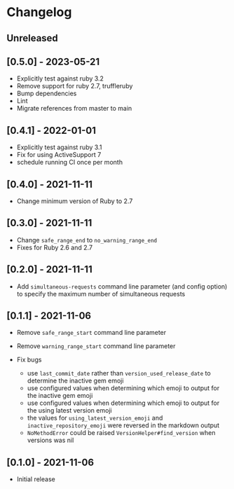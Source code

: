 # Changelog

## Unreleased

## [0.5.0] - 2023-05-21

- Explicitly test against ruby 3.2
- Remove support for ruby 2.7, truffleruby
- Bump dependencies
- Lint
- Migrate references from master to main

## [0.4.1] - 2022-01-01

- Explicitly test against ruby 3.1
- Fix for using ActiveSupport 7
- schedule running CI once per month

## [0.4.0] - 2021-11-11

- Change minimum version of Ruby to 2.7

## [0.3.0] - 2021-11-11

- Change `safe_range_end` to `no_warning_range_end`
- Fixes for Ruby 2.6 and 2.7

## [0.2.0] - 2021-11-11

- Add `simultaneous-requests` command line parameter (and config option) to specify the maximum number of simultaneous requests

## [0.1.1] - 2021-11-06

- Remove `safe_range_start` command line parameter
- Remove `warning_range_start` command line parameter

- Fix bugs
  - use `last_commit_date` rather than `version_used_release_date` to determine the inactive gem emoji
  - use configured values when determining which emoji to output for the inactive gem emoji
  - use configured values when determining which emoji to output for the using latest version emoji
  - the values for `using_latest_version_emoji` and `inactive_repository_emoji` were reversed in the markdown output
  - `NoMethodError` could be raised `VersionHelper#find_version` when versions was nil

## [0.1.0] - 2021-11-06

- Initial release
